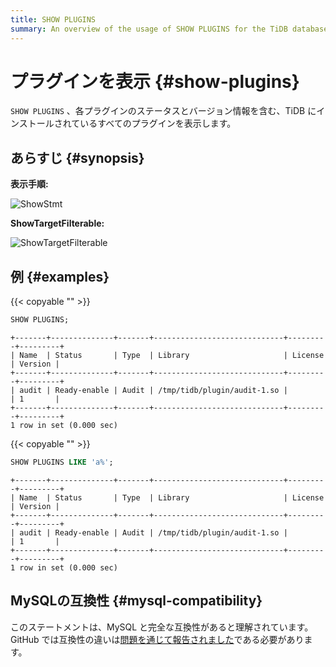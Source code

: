 ```yaml
---
title: SHOW PLUGINS
summary: An overview of the usage of SHOW PLUGINS for the TiDB database.
---
```


# プラグインを表示 {#show-plugins}

`SHOW PLUGINS` 、各プラグインのステータスとバージョン情報を含む、TiDB にインストールされているすべてのプラグインを表示します。

## あらすじ {#synopsis}

**表示手順:**

![ShowStmt](/media/sqlgram/ShowStmt.png)

**ShowTargetFilterable:**

![ShowTargetFilterable](/media/sqlgram/ShowTargetFilterable.png)

## 例 {#examples}

{{< copyable "" >}}

```sql
SHOW PLUGINS;
```

```
+-------+--------------+-------+-----------------------------+---------+---------+
| Name  | Status       | Type  | Library                     | License | Version |
+-------+--------------+-------+-----------------------------+---------+---------+
| audit | Ready-enable | Audit | /tmp/tidb/plugin/audit-1.so |         | 1       |
+-------+--------------+-------+-----------------------------+---------+---------+
1 row in set (0.000 sec)
```

{{< copyable "" >}}

```sql
SHOW PLUGINS LIKE 'a%';
```

```
+-------+--------------+-------+-----------------------------+---------+---------+
| Name  | Status       | Type  | Library                     | License | Version |
+-------+--------------+-------+-----------------------------+---------+---------+
| audit | Ready-enable | Audit | /tmp/tidb/plugin/audit-1.so |         | 1       |
+-------+--------------+-------+-----------------------------+---------+---------+
1 row in set (0.000 sec)
```

## MySQLの互換性 {#mysql-compatibility}

このステートメントは、MySQL と完全な互換性があると理解されています。 GitHub では互換性の違いは[問題を通じて報告されました](https://github.com/pingcap/tidb/issues/new/choose)である必要があります。
